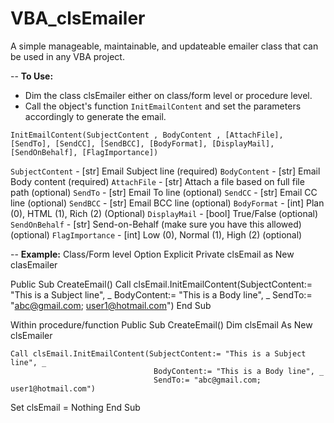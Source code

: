 # VBA_clsEmailer
A simple manageable, maintainable, and updateable emailer class that can be used in any VBA project.

-- <b>To Use:</b>
- Dim the class clsEmailer either on class/form level or procedure level.
- Call the object's function <code>InitEmailContent</code> and set the parameters accordingly to generate the email.

<code>InitEmailContent(SubjectContent , BodyContent , [AttachFile], [SendTo], [SendCC], [SendBCC], [BodyFormat], [DisplayMail], [SendOnBehalf], [FlagImportance])</code>

<code>SubjectContent</code> - [str] Email Subject line (required)
<code>BodyContent</code> - [str] Email Body content (required)
<code>AttachFile</code> - [str] Attach a file based on full file path (optional)
<code>SendTo</code> - [str] Email To line (optional)
<code>SendCC</code> - [str] Email CC line (optional)
<code>SendBCC</code> - [str] Email BCC line (optional)
<code>BodyFormat</code> - [int] Plan (0), HTML (1), Rich (2) (Optional)
<code>DisplayMail</code> - [bool] True/False (optional)
<code>SendOnBehalf</code> - [str] Send-on-Behalf (make sure you have this allowed) (optional)
<code>FlagImportance</code> - [int] Low (0), Normal (1), High (2) (optional)

-- <b>Example:</b>
Class/Form level
<block>
Option Explicit
Private clsEmail as New clasEmailer

Public Sub CreateEmail()
    Call clsEmail.InitEmailContent(SubjectContent:= "This is a Subject line", _
                                    BodyContent:= "This is a Body line", _
                                    SendTo:= "abc@gmail.com; user1@hotmail.com")
End Sub
</block>

Within procedure/function
<block>
Public Sub CreateEmail()
Dim clsEmail As New clsEmailer

    Call clsEmail.InitEmailContent(SubjectContent:= "This is a Subject line", _
                                    BodyContent:= "This is a Body line", _
                                    SendTo:= "abc@gmail.com; user1@hotmail.com")
    
Set clsEmail = Nothing
End Sub
</block>